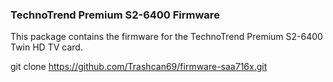 ### TechnoTrend Premium S2-6400 Firmware

This package contains the firmware for the
TechnoTrend Premium S2-6400 Twin HD TV card.

git clone https://github.com/Trashcan69/firmware-saa716x.git
